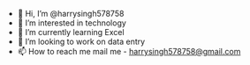 - 👋 Hi, I’m @harrysingh578758
- 👀 I’m interested in technology 
- 🌱 I’m currently learning Excel
- 💞️ I’m looking to work on data entry
- 📫 How to reach me mail me - harrysingh578758@gmail.com

<!---
harrysingh578758/harrysingh578758 is a ✨ special ✨ repository because its `README.md` (this file) appears on your GitHub profile.
You can click the Preview link to take a look at your changes.
--->
